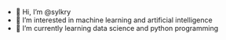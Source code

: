 - 👋 Hi, I’m @sylkry
- 👀 I’m interested in machine learning and artificial intelligence
- 🌱 I’m currently learning data science and python programming


<!---
sylkry/sylkry is a ✨ special ✨ repository because its `README.md` (this file) appears on your GitHub profile.
You can click the Preview link to take a look at your changes.
--->
